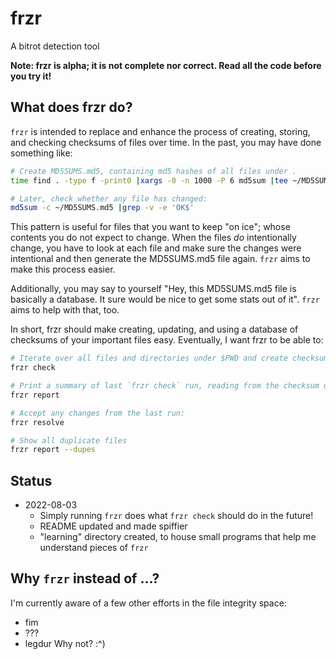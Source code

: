 # frzr
A bitrot detection tool

**Note: frzr is alpha; it is not complete nor correct. Read all the code before you try it!**

## What does frzr do?
`frzr` is intended to replace and enhance the process of creating, storing, and checking checksums of
files over time. In the past, you may have done something like:
```bash
# Create MD5SUMS.md5, containing md5 hashes of all files under . 
time find . -type f -print0 |xargs -0 -n 1000 -P 6 md5sum |tee ~/MD5SUMS.md5

# Later, check whether any file has changed:
md5sum -c ~/MD5SUMS.md5 |grep -v -e 'OK$'
```

This pattern is useful for files that you want to keep "on ice"; whose contents you do not expect to change. When the
files _do_ intentionally change, you have to look at each file and make sure the changes were intentional and
then generate the MD5SUMS.md5 file again. `frzr` aims to make this process easier.

Additionally, you may say to yourself "Hey, this MD5SUMS.md5 file is basically a database. It sure would be nice to get
some stats out of it". `frzr` aims to help with that, too.

In short, frzr should make creating, updating, and using a database of checksums of your important files easy.
Eventually, I want frzr to be able to:
```bash
# Iterate over all files and directories under $PWD and create checksums:
frzr check

# Print a summary of last `frzr check` run, reading from the checksum database only:
frzr report

# Accept any changes from the last run:
frzr resolve

# Show all duplicate files
frzr report --dupes
```

## Status
* 2022-08-03
  * Simply running `frzr` does what `frzr check` should do in the future!
  * README updated and made spiffier
  * "learning" directory created, to house small programs that help me understand pieces of `frzr`

## Why `frzr` instead of ...?
I'm currently aware of a few other efforts in the file integrity space:
* fim
* ???
* legdur
Why not? :^)
